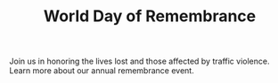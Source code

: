 ---
title: World Day of Remembrance
body: Join us in honoring the lives lost and those affected by traffic violence.  Learn more about our annual remembrance event.
---